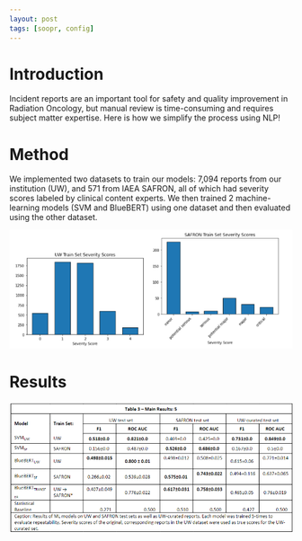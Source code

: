 ```yaml
---
layout: post
tags: [soopr, config]
---
```


# Introduction
Incident reports are an important tool for safety and quality improvement in Radiation Oncology, but manual review is time-consuming and requires subject matter expertise. Here is how we simplify the process using NLP!

# Method
We implemented two datasets to train our models: 7,094 reports from our institution (UW), and 571 from IAEA SAFRON, all of which had severity scores labeled by clinical content experts. We then trained 2 machine-learning models (SVM and BlueBERT) using one dataset and then evaluated using the other dataset.

![fig1](images/ILS-dataset.png)

# Results
![fig2](images/ILS-results.png)
